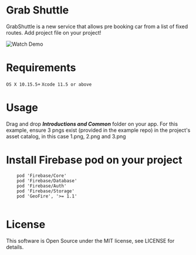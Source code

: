 # Grab Shuttle
GrabShuttle is a new service that allows pre booking car from a list of fixed routes.
Add project file on your project!

![[Watch Demo](https://www.youtube.com/watch?v=Rxtiq3PBpEo)](https://img.youtube.com/vi/Rxtiq3PBpEo/0.jpg)

# Requirements
`OS X 10.15.5+`
`Xcode 11.5 or above`

# Usage
Drag and drop ***Introductions and Common*** folder on your app.
For this example, ensure 3 pngs exist (provided in the example repo) in the project's asset catalog, in this case 1.png, 2.png and 3.png

# Install Firebase pod on your project
```
	pod 'Firebase/Core'
	pod 'Firebase/Database'
	pod 'Firebase/Auth'
	pod 'Firebase/Storage'
	pod 'GeoFire', '>= 1.1'
  
```

# License
This software is Open Source under the MIT license, see LICENSE for details.
